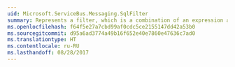 ```yaml
---
uid: Microsoft.ServiceBus.Messaging.SqlFilter
summary: Represents a filter, which is a combination of an expression and an action that is executed in the publish/subscribe pipeline. For information about the SQLFilter syntax, see [SQLFilter syntax](https://docs.microsoft.com/azure/service-bus-messaging/service-bus-messaging-sql-filter).
ms.openlocfilehash: f64f5e27a7cbd99af0cdc5ce2155147dd42a53b0
ms.sourcegitcommit: d95a6ad3774a49b16f652e40e7860e47636c7ad0
ms.translationtype: HT
ms.contentlocale: ru-RU
ms.lasthandoff: 08/28/2017
---
```


